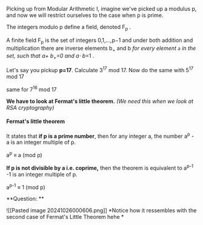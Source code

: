 Picking up from Modular Arithmetic I, imagine we've picked up a modulus p, and now we will restrict ourselves to the case when p is prime.

The integers modulo p define a field, denoted F<sub>p</sub> . 

A finite field ​F<sub>p</sub> is the set of integers 0,1,...,p−1 and under both addition and multiplication there are inverse elements b<sub>+</sub>​ and b<sub>*</sub>​ for every element `a` in the set, such that a+ b<sub>+</sub>=0 and a⋅ b<sub>*</sub>=1 . 

Let's say you pickup **p=17**.  Calculate 3<sup>17</sup> mod 17. Now do the same with 5<sup>17</sup> mod 17

same for 7<sup>16</sup> mod 17 

**We have to look at Fermat's little theorem.**  *(We need this when we look at RSA cryptography)*

#### Fermat's little theorem

It states that **if p is a prime number**, then for any integer a, the number a<sup>p</sup> - a is an integer multiple of p.

a<sup>p</sup> ≡ a (mod p)

**If p is not divisible by a i.e. coprime,** then the theorem is equivalent to a<sup>p-1</sup> -1 is an integer multiple of p.

a<sup>p-1</sup> ≡ 1 (mod p)

**Question: **

![[Pasted image 20241026000606.png]]
*Notice how it ressembles with the second case of Fermat's Little Theorem hehe *
